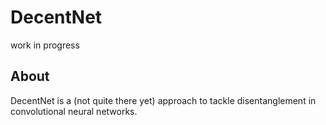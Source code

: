 # DecentNet
work in progress


## About
DecentNet is a (not quite there yet) approach to tackle disentanglement in convolutional neural networks.
